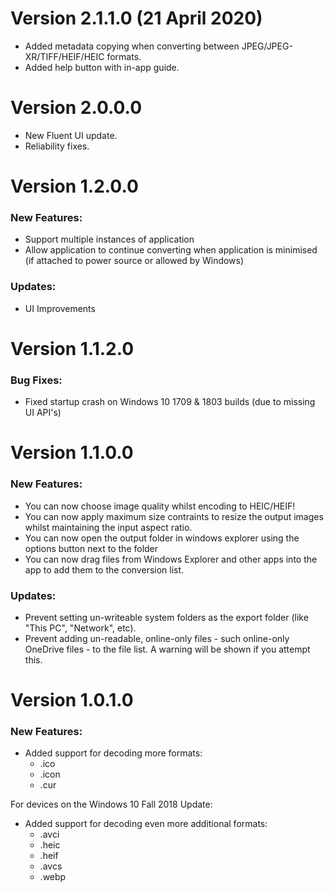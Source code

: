 # Version 2.1.1.0 (21 April 2020)
- Added metadata copying when converting between JPEG/JPEG-XR/TIFF/HEIF/HEIC formats. 
- Added help button with in-app guide.

# Version 2.0.0.0
- New Fluent UI update.
- Reliability fixes.

# Version 1.2.0.0

### New Features:
- Support multiple instances of application
- Allow application to continue converting when application is minimised (if attached to power source or allowed by Windows)

### Updates:
- UI Improvements


# Version 1.1.2.0

### Bug Fixes:
- Fixed startup crash on Windows 10 1709 & 1803 builds (due to missing UI API's)


# Version 1.1.0.0

### New Features:
- You can now choose image quality whilst encoding to HEIC/HEIF!
- You can now apply maximum size contraints to resize the output images whilst maintaining the input aspect ratio.
- You can now open the output folder in windows explorer using the options button next to the folder
- You can now drag files from Windows Explorer and other apps into the app to add them to the conversion list.

### Updates:
- Prevent setting un-writeable system folders as the export folder (like "This PC", "Network", etc).
- Prevent adding un-readable, online-only files - such online-only OneDrive files - to the file list. A warning will be shown if you attempt this.


# Version 1.0.1.0

### New Features:
- Added support for decoding more formats:
    - .ico
    - .icon
    - .cur

For devices on the Windows 10 Fall 2018 Update:
- Added support for decoding even more additional formats:
    - .avci
    - .heic
    - .heif
    - .avcs
    - .webp